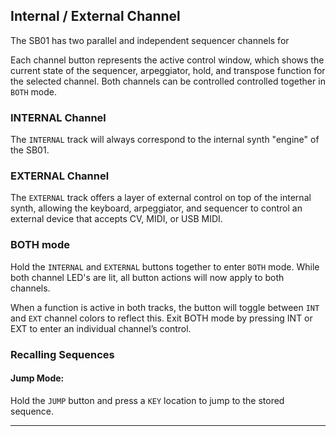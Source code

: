 ## Internal / External Channel

<article>

The SB01 has two parallel and independent sequencer channels for 

Each channel button represents the active control window, which shows the current state of the sequencer, arpeggiator, hold, and transpose function for the selected channel. Both channels can be controlled controlled together in `BOTH` mode.

### INTERNAL Channel

The `INTERNAL` track will always correspond to the internal synth "engine" of the SB01. 

### EXTERNAL Channel

The `EXTERNAL` track offers a layer of external control on top of the internal synth, allowing the keyboard, arpeggiator, and sequencer to control an external device that accepts CV, MIDI, or USB MIDI. 

### BOTH mode

Hold the `INTERNAL` and `EXTERNAL` buttons together to enter `BOTH` mode. While both channel LED's are lit, all button actions will now apply to both channels. 

When a function is active in both tracks, the button will toggle between `INT` and `EXT` channel colors to reflect this.
Exit BOTH mode by pressing INT or EXT to enter an individual channel’s control.

### Recalling Sequences

#### Jump Mode:

Hold the `JUMP` button and press a `KEY` location to jump to the stored sequence.

</article>

---
